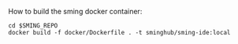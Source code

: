 How to build the sming docker container:
```shell
cd $SMING_REPO
docker build -f docker/Dockerfile . -t sminghub/sming-ide:local
```
